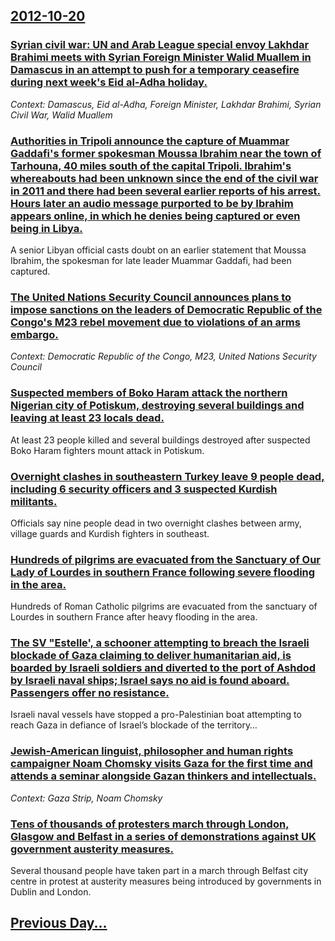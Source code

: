 ## [2012-10-20](/news/2012/10/20/index.md)

### [Syrian civil war: UN and Arab League special envoy Lakhdar Brahimi meets with Syrian Foreign Minister Walid Muallem in Damascus in an attempt to push for a temporary ceasefire during next week's Eid al-Adha holiday. ](/news/2012/10/20/syrian-civil-war-un-and-arab-league-special-envoy-lakhdar-brahimi-meets-with-syrian-foreign-minister-walid-muallem-in-damascus-in-an-attemp.md)
_Context: Damascus, Eid al-Adha, Foreign Minister, Lakhdar Brahimi, Syrian Civil War, Walid Muallem_

### [Authorities in Tripoli announce the capture of Muammar Gaddafi's former spokesman Moussa Ibrahim near the town of Tarhouna, 40 miles south of the capital Tripoli. Ibrahim's whereabouts had been unknown since the end of the civil war in 2011 and there had been several earlier reports of his arrest. Hours later an audio message purported to be by Ibrahim appears online, in which he denies being captured or even being in Libya. ](/news/2012/10/20/authorities-in-tripoli-announce-the-capture-of-muammar-gaddafi-s-former-spokesman-moussa-ibrahim-near-the-town-of-tarhouna-40-miles-south-o.md)
A senior Libyan official casts doubt on an earlier statement that Moussa Ibrahim, the spokesman for late leader Muammar Gaddafi, had been captured.

### [The United Nations Security Council announces plans to impose sanctions on the leaders of Democratic Republic of the Congo's M23 rebel movement due to violations of an arms embargo. ](/news/2012/10/20/the-united-nations-security-council-announces-plans-to-impose-sanctions-on-the-leaders-of-democratic-republic-of-the-congo-s-m23-rebel-movem.md)
_Context: Democratic Republic of the Congo, M23, United Nations Security Council_

### [Suspected members of Boko Haram attack the northern Nigerian city of Potiskum, destroying several buildings and leaving at least 23 locals dead. ](/news/2012/10/20/suspected-members-of-boko-haram-attack-the-northern-nigerian-city-of-potiskum-destroying-several-buildings-and-leaving-at-least-23-locals-d.md)
At least 23 people killed and several buildings destroyed after suspected Boko Haram fighters mount attack in Potiskum.

### [Overnight clashes in southeastern Turkey leave 9 people dead, including 6 security officers and 3 suspected Kurdish militants. ](/news/2012/10/20/overnight-clashes-in-southeastern-turkey-leave-9-people-dead-including-6-security-officers-and-3-suspected-kurdish-militants.md)
Officials say nine people dead in two overnight clashes between army, village guards and Kurdish fighters in southeast.

### [Hundreds of pilgrims are evacuated from the Sanctuary of Our Lady of Lourdes in southern France following severe flooding in the area. ](/news/2012/10/20/hundreds-of-pilgrims-are-evacuated-from-the-sanctuary-of-our-lady-of-lourdes-in-southern-france-following-severe-flooding-in-the-area.md)
Hundreds of Roman Catholic pilgrims are evacuated from the sanctuary of Lourdes in southern France after heavy flooding in the area.

### [The SV "Estelle', a schooner attempting to breach the Israeli blockade of Gaza claiming to deliver humanitarian aid, is boarded by Israeli soldiers and diverted to the port of Ashdod by Israeli naval ships; Israel says no aid is found aboard. Passengers offer no resistance. ](/news/2012/10/20/the-sv-estelle-a-schooner-attempting-to-breach-the-israeli-blockade-of-gaza-claiming-to-deliver-humanitarian-aid-is-boarded-by-israeli-s.md)
Israeli naval vessels have stopped a pro-Palestinian boat attempting to reach Gaza in defiance of Israel&rsquo;s blockade of the territory&hellip;

### [Jewish-American linguist, philosopher and human rights campaigner Noam Chomsky visits Gaza for the first time and attends a seminar alongside Gazan thinkers and intellectuals. ](/news/2012/10/20/jewish-american-linguist-philosopher-and-human-rights-campaigner-noam-chomsky-visits-gaza-for-the-first-time-and-attends-a-seminar-alongsid.md)
_Context: Gaza Strip, Noam Chomsky_

### [Tens of thousands of protesters march through London, Glasgow and Belfast in a series of demonstrations against UK government austerity measures. ](/news/2012/10/20/tens-of-thousands-of-protesters-march-through-london-glasgow-and-belfast-in-a-series-of-demonstrations-against-uk-government-austerity-meas.md)
Several thousand people have taken part in a march through Belfast city centre in protest at austerity measures being introduced by governments in Dublin and London.

## [Previous Day...](/news/2012/10/19/index.md)

